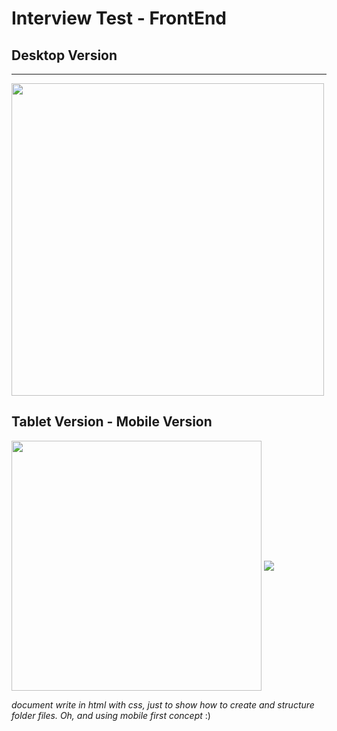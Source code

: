 # Interview Test - FrontEnd
<div>

## Desktop Version
<hr>
<img align="center" width="500px" src="https://cdn.discordapp.com/attachments/784133268592132107/1065410387102675014/desktop.png" />

## Tablet Version - Mobile Version
</div>

<div align="top">
<img align="center" width="400px" src="https://cdn.discordapp.com/attachments/784133268592132107/1065410410322341888/tablet.png" />
<img align="center" src="https://media.discordapp.net/attachments/784133268592132107/1065410420778741770/mobile.png?width=85&height=676" />

</div>

*document write in html with css, just to show how to create and structure folder files. Oh, and using mobile first concept* :)
